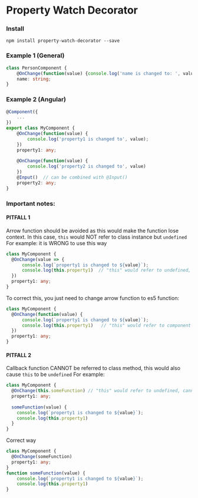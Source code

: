 # Property Watch Decorator

### Install
```npm install property-watch-decorator --save```

### Example 1 (General)
```typescript
class PersonComponent {
    @OnChange(function(value) {console.log('name is changed to: ', value);})  
    name: string;
}
```

### Example 2 (Angular)

```typescript
@Component({
    ...
})
export class MyComponent {
    @OnChange(function(value) {
        console.log('property1 is changed to', value);
    })
    property1: any;
    
    @OnChange(function(value) {
        console.log('property2 is changed to', value)
    })
    @Input()  // can be combined with @Input()
    property2: any;
}
```

### Important notes: 
#### PITFALL 1
Arrow function should be avoided as this would make the function lose context. In this case, `this` would NOT refer to class instance but `undefined`
For example: it is WRONG to use this way
```typescript
class MyComponent {
  @OnChange(value => {
      console.log(`property1 is changed to ${value}`);
      console.log(this.property1)  // "this" would refer to undefined, cannot access "property1" of undefined
  })
  property1: any;
}
```
To correct this, you just need to change arrow function to es5 function:
```typescript
class MyComponent {
  @OnChange(function(value) {
      console.log(`property1 is changed to ${value}`);
      console.log(this.property1)   // "this" would refer to component instance
  })
  property1: any;
}
```

#### PITFALL 2
Callback function CANNOT be referred to class method, this would also cause `this` to be `undefined` 
For example:
```typescript
class MyComponent {
  @OnChange(this.someFunction) // "this" would refer to undefined, cannot access "someFunction" of undefined
  property1: any;
  
  someFunction(value) {
    console.log(`property1 is changed to ${value}`);
    console.log(this.property1)   
  }
}

```
Correct way
```typescript
class MyComponent {
  @OnChange(someFunction)
  property1: any;
}
function someFunction(value) {
    console.log(`property1 is changed to ${value}`);
    console.log(this.property1)   
}

```
